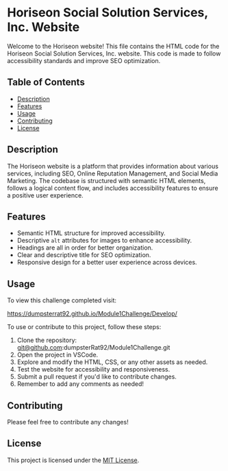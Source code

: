 # Horiseon Social Solution Services, Inc. Website

Welcome to the Horiseon website! This file contains the HTML code for the Horiseon Social Solution Services, Inc. website. This code is made to follow accessibility standards and improve SEO optimization.

## Table of Contents

- [Description](#description)
- [Features](#features)
- [Usage](#usage)
- [Contributing](#contributing)
- [License](#license)

## Description

The Horiseon website is a platform that provides information about various services, including SEO, Online Reputation Management, and Social Media Marketing. The codebase is structured with semantic HTML elements, follows a logical content flow, and includes accessibility features to ensure a positive user experience. 

## Features

- Semantic HTML structure for improved accessibility.
- Descriptive `alt` attributes for images to enhance accessibility.
- Headings are all in order for better organization.
- Clear and descriptive title for SEO optimization.
- Responsive design for a better user experience across devices.

## Usage

To view this challenge completed visit:

https://dumpsterrat92.github.io/Module1Challenge/Develop/

To use or contribute to this project, follow these steps:

1. Clone the repository: git@github.com:dumpsterRat92/Module1Challenge.git
2. Open the project in VSCode.
3. Explore and modify the HTML, CSS, or any other assets as needed.
4. Test the website for accessibility and responsiveness.
5. Submit a pull request if you'd like to contribute changes.
6. Remember to add any comments as needed!

## Contributing

Please feel free to contribute any changes! 

## License

This project is licensed under the [MIT License](LICENSE).
